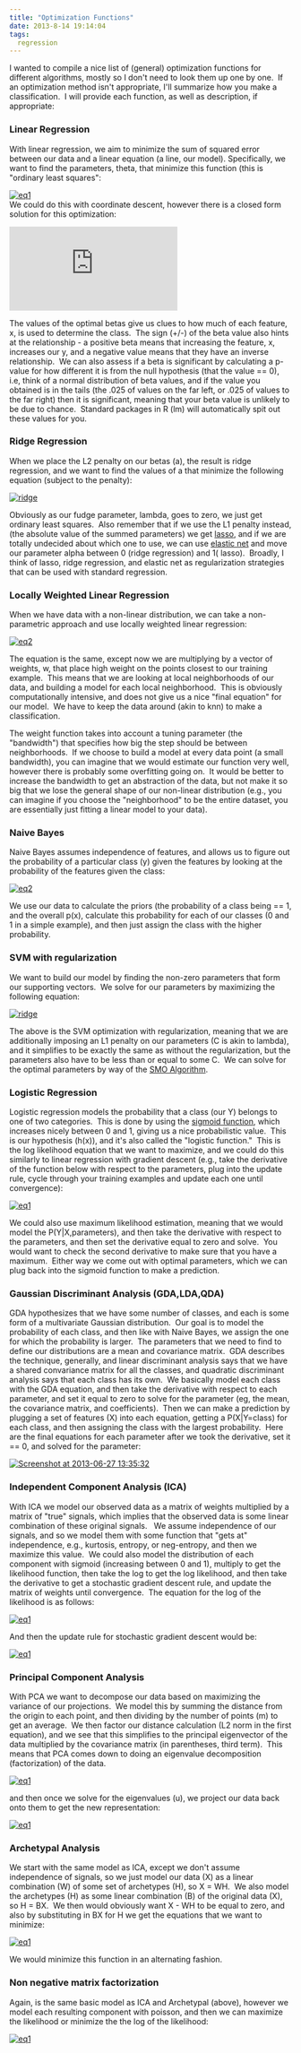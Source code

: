 ```yaml
---
title: "Optimization Functions"
date: 2013-8-14 19:14:04
tags:
  regression  
---
```



I wanted to compile a nice list of (general) optimization functions for different algorithms, mostly so I don't need to look them up one by one.  If an optimization method isn't appropriate, I'll summarize how you make a classification.  I will provide each function, as well as description, if appropriate:

### Linear Regression

With linear regression, we aim to minimize the sum of squared error between our data and a linear equation (a line, our model). Specifically, we want to find the parameters, theta, that minimize this function (this is "ordinary least squares":

[![eq1](http://www.vbmis.com/learn/wp-content/uploads/2013/06/eq11.png)](http://www.vbmis.com/learn/wp-content/uploads/2013/06/eq11.png)  
 We could do this with coordinate descent, however there is a closed form solution for this optimization:

![\hat{\beta}=(X^{T}X)^{-1}X^{T}y](http://l.wordpress.com/latex.php?latex=%5Chat%7B%5Cbeta%7D%3D%28X%5E%7BT%7DX%29%5E%7B-1%7DX%5E%7BT%7Dy&bg=FFFFFF&fg=470229&s=1 "\hat{\beta}=(X^{T}X)^{-1}X^{T}y")

The values of the optimal betas give us clues to how much of each feature, x, is used to determine the class.  The sign (+/-) of the beta value also hints at the relationship - a positive beta means that increasing the feature, x, increases our y, and a negative value means that they have an inverse relationship.  We can also assess if a beta is significant by calculating a p-value for how different it is from the null hypothesis (that the value == 0), i.e, think of a normal distribution of beta values, and if the value you obtained is in the tails (the .025 of values on the far left, or .025 of values to the far right) then it is significant, meaning that your beta value is unlikely to be due to chance.  Standard packages in R (lm) will automatically spit out these values for you.

### Ridge Regression

When we place the L2 penalty on our betas (a), the result is ridge regression, and we want to find the values of a that minimize the following equation (subject to the penalty):

[![ridge](http://www.vbmis.com/learn/wp-content/uploads/2013/08/ridge.png)](http://www.vbmis.com/learn/wp-content/uploads/2013/08/ridge.png)

Obviously as our fudge parameter, lambda, goes to zero, we just get ordinary least squares.  Also remember that if we use the L1 penalty instead, (the absolute value of the summed parameters) we get [lasso](http://en.wikipedia.org/wiki/Lasso_regression#Lasso_method), and if we are totally undecided about which one to use, we can use [elastic net](http://www.vbmis.com/learn/?p=372 "Elastic Net: Flexible Regularization for Linear Regression") and move our parameter alpha between 0 (ridge regression) and 1( lasso).  Broadly, I think of lasso, ridge regression, and elastic net as regularization strategies that can be used with standard regression.

### Locally Weighted Linear Regression

When we have data with a non-linear distribution, we can take a non-parametric approach and use locally weighted linear regression:

[![eq2](http://www.vbmis.com/learn/wp-content/uploads/2013/06/eq21.png)](http://www.vbmis.com/learn/wp-content/uploads/2013/06/eq21.png)

The equation is the same, except now we are multiplying by a vector of weights, w, that place high weight on the points closest to our training example.  This means that we are looking at local neighborhoods of our data, and building a model for each local neighborhood.  This is obviously computationally intensive, and does not give us a nice "final equation" for our model.  We have to keep the data around (akin to knn) to make a classification.

The weight function takes into account a tuning parameter (the "bandwidth") that specifies how big the step should be between neighborhoods.  If we choose to build a model at every data point (a small bandwidth), you can imagine that we would estimate our function very well, however there is probably some overfitting going on.  It would be better to increase the bandwidth to get an abstraction of the data, but not make it so big that we lose the general shape of our non-linear distribution (e.g., you can imagine if you choose the "neighborhood" to be the entire dataset, you are essentially just fitting a linear model to your data).

### Naive Bayes

Naive Bayes assumes independence of features, and allows us to figure out the probability of a particular class (y) given the features by looking at the probability of the features given the class:

[![eq2](http://www.vbmis.com/learn/wp-content/uploads/2013/06/eq28.png)](http://www.vbmis.com/learn/wp-content/uploads/2013/06/eq28.png)

We use our data to calculate the priors (the probability of a class being == 1, and the overall p(x), calculate this probability for each of our classes (0 and 1 in a simple example), and then just assign the class with the higher probability.

### SVM with regularization

We want to build our model by finding the non-zero parameters that form our supporting vectors.  We solve for our parameters by maximizing the following equation:

[![ridge](http://www.vbmis.com/learn/wp-content/uploads/2013/08/ridge1.png)](http://www.vbmis.com/learn/wp-content/uploads/2013/08/ridge1.png)

The above is the SVM optimization with regularization, meaning that we are additionally imposing an L1 penalty on our parameters (C is akin to lambda), and it simplifies to be exactly the same as without the regularization, but the parameters also have to be less than or equal to some C.  We can solve for the optimal parameters by way of the [SMO Algorithm](http://en.wikipedia.org/wiki/Sequential_minimal_optimization).

### Logistic Regression

Logistic regression models the probability that a class (our Y) belongs to one of two categories.  This is done by using the [sigmoid function](http://en.wikipedia.org/wiki/Sigmoid_function), which increases nicely between 0 and 1, giving us a nice probabilistic value.  This is our hypothesis (h(x)), and it's also called the "logistic function."  This is the log likelihood equation that we want to maximize, and we could do this similarly to linear regression with gradient descent (e.g., take the derivative of the function below with respect to the parameters, plug into the update rule, cycle through your training examples and update each one until convergence):

[![eq1](http://www.vbmis.com/learn/wp-content/uploads/2013/06/eq12.png)](http://www.vbmis.com/learn/wp-content/uploads/2013/06/eq12.png)

We could also use maximum likelihood estimation, meaning that we would model the P(Y|X,parameters), and then take the derivative with respect to the parameters, and then set the derivative equal to zero and solve.  You would want to check the second derivative to make sure that you have a maximum.  Either way we come out with optimal parameters, which we can plug back into the sigmoid function to make a prediction.

### Gaussian Discriminant Analysis (GDA,LDA,QDA)

GDA hypothesizes that we have some number of classes, and each is some form of a multivariate Gaussian distribution.  Our goal is to model the probability of each class, and then like with Naive Bayes, we assign the one for which the probability is larger.  The parameters that we need to find to define our distributions are a mean and covariance matrix.  GDA describes the technique, generally, and linear discriminant analysis says that we have a shared convariance matrix for all the classes, and quadratic discriminant analysis says that each class has its own.  We basically model each class with the GDA equation, and then take the derivative with respect to each parameter, and set it equal to zero to solve for the parameter (eg, the mean, the covariance matrix, and coefficients).  Then we can make a prediction by plugging a set of features (X) into each equation, getting a P(X|Y=class) for each class, and then assigning the class with the largest probability.  Here are the final equations for each parameter after we took the derivative, set it == 0, and solved for the parameter:

[![Screenshot at 2013-06-27 13:35:32](http://www.vbmis.com/learn/wp-content/uploads/2013/06/Screenshot-at-2013-06-27-133532.png)](http://www.vbmis.com/learn/wp-content/uploads/2013/06/Screenshot-at-2013-06-27-133532.png)

### Independent Component Analysis (ICA)

With ICA we model our observed data as a matrix of weights multiplied by a matrix of "true" signals, which implies that the observed data is some linear combination of these original signals.   We assume independence of our signals, and so we model them with some function that "gets at" independence, e.g., kurtosis, entropy, or neg-entropy, and then we maximize this value.  We could also model the distribution of each component with sigmoid (increasing between 0 and 1), multiply to get the likelihood function, then take the log to get the log likelihood, and then take the derivative to get a stochastic gradient descent rule, and update the matrix of weights until convergence.  The equation for the log of the likelihood is as follows:

[![eq1](http://www.vbmis.com/learn/wp-content/uploads/2013/06/eq121.png)](http://www.vbmis.com/learn/wp-content/uploads/2013/06/eq121.png)

And then the update rule for stochastic gradient descent would be:

[![eq1](http://www.vbmis.com/learn/wp-content/uploads/2013/06/eq122.png)](http://www.vbmis.com/learn/wp-content/uploads/2013/06/eq122.png)

### Principal Component Analysis

With PCA we want to decompose our data based on maximizing the variance of our projections.  We model this by summing the distance from the origin to each point, and then dividing by the number of points (m) to get an average.  We then factor our distance calculation (L2 norm in the first equation), and we see that this simplifies to the principal eigenvector of the data multiplied by the covariance matrix (in parentheses, third term).  This means that PCA comes down to doing an eigenvalue decomposition (factorization) of the data.

[![eq1](http://www.vbmis.com/learn/wp-content/uploads/2013/07/eq18.png)](http://www.vbmis.com/learn/wp-content/uploads/2013/07/eq18.png)

and then once we solve for the eigenvalues (u), we project our data back onto them to get the new representation:

[![eq1](http://www.vbmis.com/learn/wp-content/uploads/2013/07/eq19.png)](http://www.vbmis.com/learn/wp-content/uploads/2013/07/eq19.png)

### Archetypal Analysis

We start with the same model as ICA, except we don't assume independence of signals, so we just model our data (X) as a linear combination (W) of some set of archetypes (H), so X = WH.  We also model the archetypes (H) as some linear combination (B) of the original data (X), so H = BX.  We then would obviously want X - WH to be equal to zero, and also by substituting in BX for H we get the equations that we want to minimize:

[![eq1](http://www.vbmis.com/learn/wp-content/uploads/2013/07/eq134.png)](http://www.vbmis.com/learn/wp-content/uploads/2013/07/eq134.png)

We would minimize this function in an alternating fashion.

### Non negative matrix factorization

Again, is the same basic model as ICA and Archetypal (above), however we model each resulting component with poisson, and then we can maximize the likelihood or minimize the the log of the likelihood:

[![eq1](http://www.vbmis.com/learn/wp-content/uploads/2013/07/eq130.png)](http://www.vbmis.com/learn/wp-content/uploads/2013/07/eq130.png)
